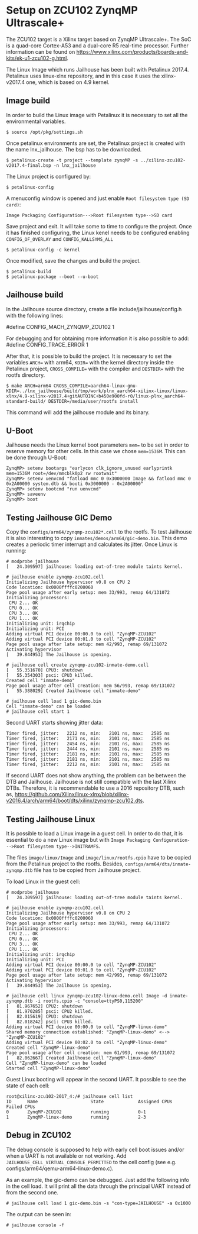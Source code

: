 Setup on ZCU102 ZynqMP Ultrascale+
==================================
The ZCU102 target is a Xilinx target based on ZynqMP Ultrascale+. The SoC is a
quad-core Cortex-A53 and a dual-core R5 real-time processor. Further
information can be found on
https://www.xilinx.com/products/boards-and-kits/ek-u1-zcu102-g.html.

The Linux Image which runs Jailhouse has been built with Petalinux 2017.4.
Petalinux uses linux-xlnx repository, and in this case it uses the
xilinx-v2017.4 one, which is based on 4.9 kernel.


Image build
-----------
In order to build the Linux image with Petalinux it is necessary to set all the
environmental variables. 

    $ source /opt/pkg/settings.sh

Once petalinux environments are set, the Petalinux project is created with the
name lnx_jailhouse. The bsp has to be downloaded.

    $ petalinux-create -t project --template zynqMP -s ../xilinx-zcu102-v2017.4-final.bsp -n lnx_jailhouse

The Linux project is configured by:

    $ petalinux-config 

A menuconfig window is opened and just enable `Root filesystem type (SD card)`:

    Image Packaging Configuration--->Root filesystem type-->SD card

Save project and exit. It will take some to time to configure the project. Once
it has finished configuring, the Linux kenel needs to be configured enabling
`CONFIG_OF_OVERLAY` and `CONFIG_KALLSYMS_ALL`

    $ petalinux-config -c kernel

Once modified, save the changes and build the project.

    $ petalinux-build
    $ petalinux-package --boot --u-boot


Jailhouse build
---------------
In the Jailhouse source directory, create a file include/jailhouse/config.h
with the following lines:

#define CONFIG_MACH_ZYNQMP_ZCU102      1

For debugging and for obtaining more information it is also possible to add:
#define CONFIG_TRACE_ERROR             1


After that, it is possible to build the project. It is necessary to set the
variables `ARCH=` with arm64, `KDIR=` with the kernel directory inside the
Petalinux project, `CROSS_COMPILE=` with the compiler and `DESTDIR=` with the
rootfs directory.

    $ make ARCH=arm64 CROSS_COMPILE=aarch64-linux-gnu- KDIR=../lnx_jailhouse/build/tmp/work/plnx_aarch64-xilinx-linux/linux-xlnx/4.9-xilinx-v2017.4+gitAUTOINC+b450e900fd-r0/linux-plnx_aarch64-standard-build/ DESTDIR=/media/user/rootfs install

This command will add the jailhouse module and its binary.


U-Boot
------
Jailhouse needs the Linux kernel boot parameters `mem=` to be set in order to
reserve memory for other cells. In this case we chose `mem=1536M`. This can be
done through U-Boot:

    ZynqMP> setenv bootargs "earlycon clk_ignore_unused earlyprintk mem=1536M root=/dev/mmcblk0p2 rw rootwait"
    ZynqMP> setenv uenvcmd "fatload mmc 0 0x3000000 Image && fatload mmc 0 0x2A00000 system.dtb && booti 0x3000000 - 0x2A00000"
    ZynqMP> setenv bootcmd "run uenvcmd"
    ZynqMP> saveenv
    ZynqMP> boot


Testing Jailhouse GIC Demo
--------------------------
Copy the `configs/arm64/zynqmp-zcu102*.cell` to the rootfs. To test Jailhouse
it is also interesting to copy `inmates/demos/arm64/gic-demo.bin`. This demo
creates a periodic timer interrupt and calculates its jitter. Once Linux is
running:

    # modprobe jailhouse
    [   24.309597] jailhouse: loading out-of-tree module taints kernel.

    # jailhouse enable zynqmp-zcu102.cell
    Initializing Jailhouse hypervisor v0.8 on CPU 2
    Code location: 0x0000ffffc0200060
    Page pool usage after early setup: mem 33/993, remap 64/131072
    Initializing processors:
     CPU 2... OK
     CPU 0... OK
     CPU 3... OK
     CPU 1... OK
    Initializing unit: irqchip
    Initializing unit: PCI
    Adding virtual PCI device 00:00.0 to cell "ZynqMP-ZCU102"
    Adding virtual PCI device 00:01.0 to cell "ZynqMP-ZCU102"
    Page pool usage after late setup: mem 42/993, remap 69/131072
    Activating hypervisor
    [   39.844953] The Jailhouse is opening.

    # jailhouse cell create zynqmp-zcu102-inmate-demo.cell
    [   55.351670] CPU3: shutdown
    [   55.354303] psci: CPU3 killed.
    Created cell "inmate-demo"
    Page pool usage after cell creation: mem 56/993, remap 69/131072
    [   55.388029] Created Jailhouse cell "inmate-demo"

    # jailhouse cell load 1 gic-demo.bin
    Cell "inmate-demo" can be loaded
    # jailhouse cell start 1

Second UART starts showing jitter data:

    Timer fired, jitter:   2212 ns, min:   2101 ns, max:   2585 ns
    Timer fired, jitter:   2171 ns, min:   2101 ns, max:   2585 ns
    Timer fired, jitter:   2454 ns, min:   2101 ns, max:   2585 ns
    Timer fired, jitter:   2444 ns, min:   2101 ns, max:   2585 ns
    Timer fired, jitter:   2181 ns, min:   2101 ns, max:   2585 ns
    Timer fired, jitter:   2181 ns, min:   2101 ns, max:   2585 ns
    Timer fired, jitter:   2212 ns, min:   2101 ns, max:   2585 ns

If second UART does not show anything, the problem can be between the DTB and
Jailhouse. Jailhouse is not still compatible with the last Xilinx DTBs.
Therefore, it is recommendable to use a 2016 repository DTB, such as,
https://github.com/Xilinx/linux-xlnx/blob/xilinx-v2016.4/arch/arm64/boot/dts/xilinx/zynqmp-zcu102.dts.


Testing Jailhouse Linux
-----------------------
It is possible to load a Linux image in a guest cell. In order to do that, it
is essential to do a new Linux image but with
`Image Packaging Configuration--->Root filesystem type-->INITRAMFS`.

The files `image/linux/Image` and `image/linux/rootfs.cpio` have to be copied 
from the Petalinux project to the rootfs. Besides,
`configs/arm64/dts/inmate-zynqmp.dtb` file has to be copied from Jailhouse
project.

To load Linux in the guest cell:

    # modprobe jailhouse
    [   24.309597] jailhouse: loading out-of-tree module taints kernel.

    # jailhouse enable zynqmp-zcu102.cell
    Initializing Jailhouse hypervisor v0.8 on CPU 2
    Code location: 0x0000ffffc0200060
    Page pool usage after early setup: mem 33/993, remap 64/131072
    Initializing processors:
     CPU 2... OK
     CPU 0... OK
     CPU 3... OK
     CPU 1... OK
    Initializing unit: irqchip
    Initializing unit: PCI
    Adding virtual PCI device 00:00.0 to cell "ZynqMP-ZCU102"
    Adding virtual PCI device 00:01.0 to cell "ZynqMP-ZCU102"
    Page pool usage after late setup: mem 42/993, remap 69/131072
    Activating hypervisor
    [   39.844953] The Jailhouse is opening.

    # jailhouse cell linux zynqmp-zcu102-linux-demo.cell Image -d inmate-zynqmp.dtb -i rootfs.cpio -c "console=ttyPS0,115200"
    [   81.967652] CPU2: shutdown
    [   81.970285] psci: CPU2 killed.
    [   82.015619] CPU3: shutdown
    [   82.018242] psci: CPU3 killed.
    Adding virtual PCI device 00:00.0 to cell "ZynqMP-linux-demo"
    Shared memory connection established: "ZynqMP-linux-demo" <--> "ZynqMP-ZCU102"
    Adding virtual PCI device 00:02.0 to cell "ZynqMP-linux-demo"
    Created cell "ZynqMP-linux-demo"
    Page pool usage after cell creation: mem 61/993, remap 69/131072
    [   82.062667] Created Jailhouse cell "ZynqMP-linux-demo"
    Cell "ZynqMP-linux-demo" can be loaded
    Started cell "ZynqMP-linux-demo"

Guest Linux booting will appear in the second UART. It possible to see the
state of each cell:

    root@xilinx-zcu102-2017_4:/# jailhouse cell list
    ID      Name                    State             Assigned CPUs           Failed CPUs
    0       ZynqMP-ZCU102           running           0-1
    1       ZynqMP-linux-demo       running           2-3


Debug in ZCU102
---------------
The debug console is supposed to help with early cell boot issues and/or when a
UART is not available or not working. Add `JAILHOUSE_CELL_VIRTUAL_CONSOLE_PERMITTED`
to the cell config (see e.g. configs/arm64/qemu-arm64-linux-demo.c).

As an example, the gic-demo can be debugged. Just add the following info in the
cell load. It will print all the data through the principal UART instead of from
the second one.

    # jailhouse cell load 1 gic-demo.bin -s "con-type=JAILHOUSE" -a 0x1000

The output can be seen in:

    # jailhouse console -f
